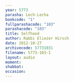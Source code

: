 ```yaml
---
year: 5773
parasha: Lech-Lecha
bookcode: "1"
fullparashacode: "103"
parashacode: "103"
title: Selfhood
author: Rabbi Eliezer Hirsch
date: 2012-10-27
archivecode: 57731031
filename: 5773-103-1
layout: audio
moment: 
shabbat: 
occasion: 
---
```

